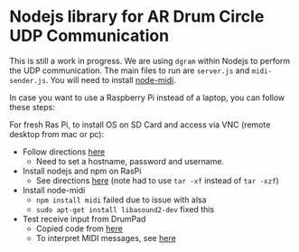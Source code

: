 # Nodejs library for AR Drum Circle UDP Communication

This is still a work in progress. We are using `dgram` within Nodejs to perform the UDP communication. The main files to run are `server.js` and `midi-sender.js`. You will need to install [node-midi](https://github.com/justinlatimer/node-midi).

In case you want to use a Raspberry Pi instead of a laptop, you can follow these steps:

For fresh Ras Pi, to install OS on SD Card and access via VNC (remote desktop from mac or pc):
- Follow directions [here](https://desertbot.io/blog/headless-raspberry-pi-4-remote-desktop-vnc-setup)
    - Need to set a hostname, password and username.
- Install nodejs and npm on RasPi
    - See directions [here](https://www.makersupplies.sg/blogs/articles/how-to-install-node-js-and-npm-on-the-raspberry-pi) (note had to use `tar -xf` instead of `tar -xzf`)
- Install node-midi
    - `npm install midi` failed due to issue with alsa
    - `sudo apt-get install libasound2-dev` fixed this
- Test receive input from DrumPad
    - Copied code from [here](https://www.npmjs.com/package/midi#input) 
    - To interpret MIDI messages, see [here](https://users.cs.cf.ac.uk/Dave.Marshall/Multimedia/node158.html)